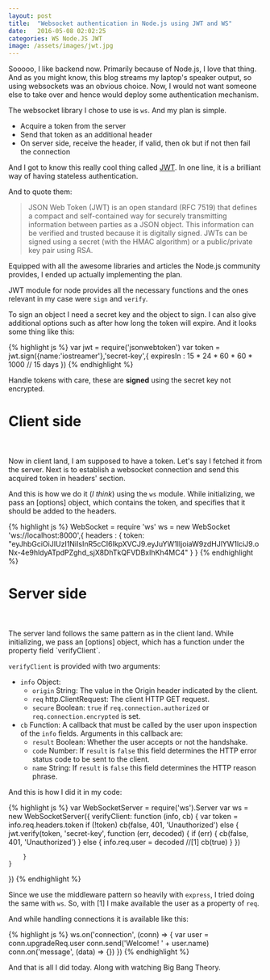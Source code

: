 ```yaml
---
layout: post
title:  "Websocket authentication in Node.js using JWT and WS"
date:   2016-05-08 02:02:25
categories: WS Node.JS JWT
image: /assets/images/jwt.jpg
---
```


Sooooo, I like backend now. Primarily because of Node.js, I love that thing.
And as you might know, this blog streams my laptop's speaker output, so using websockets was
an obvious choice. Now, I would not want someone else to take over and hence would deploy some
authentication mechanism.

The websocket library I chose to use is `ws`. And my plan is simple.

- Acquire a token from the server
- Send that token as an additional header
- On server side, receive the header, if valid, then ok but if not then fail the connection

And I got to know this really cool thing called [JWT]('https://jwt.io'). In one line, it is a
brilliant way of having stateless authentication.

And to quote them:

> JSON Web Token (JWT) is an open standard (RFC 7519) that defines a compact and self-contained way for securely transmitting information between parties as a JSON object. This information can be verified and trusted because it is digitally signed. JWTs can be signed using a secret (with the HMAC algorithm) or a public/private key pair using RSA.


Equipped with all the awesome libraries and articles the Node.js community provides, I ended up actually implementing
the plan.


JWT module for node provides all the necessary functions and the ones relevant in my case were `sign` and `verify`.

To sign an object I need a secret key and the object to sign. I can also give additional options such as after how long the token will expire. And it looks some thing like this:

{%  highlight js %}
var jwt = require('jsonwebtoken')
var token = jwt.sign({name:'iostreamer'},'secret-key',{
    expiresIn : 15 * 24 * 60 * 60 * 1000 // 15 days
})
{%  endhighlight %}

Handle tokens with care, these are **signed** using the secret key not encrypted.

Client side
===
<br/>
<br/>
Now in client land, I am supposed to have a token. Let's say I fetched it from the server. Next is to establish
a websocket connection and send this acquired token in headers' section.

And this is how we do it (*I think*) using the `ws` module. While initializing, we pass an [options] object, which
contains the token, and specifies that it should be added to the headers.

{%  highlight js %}
WebSocket = require 'ws'
ws = new WebSocket 'ws://localhost:8000',{
    headers : {
        token: "eyJhbGciOiJIUzI1NiIsInR5cCI6IkpXVCJ9.eyJuYW1lIjoiaW9zdHJlYW1lciJ9.oNx-4e9hldyATpdPZghd_sjX8DhTkQFVDBxIhKh4MC4"
    }
}
{%  endhighlight %}

Server side
===
<br/>
<br/>
The server land follows the same pattern as in the client land. While initializing, we pass an [options]
object, which has a function under the property field `verifyClient`.

`verifyClient` is provided with two arguments:

- `info` Object:
  - `origin` String: The value in the Origin header indicated by the client.
  - `req` http.ClientRequest: The client HTTP GET request.
  - `secure` Boolean: `true` if `req.connection.authorized` or `req.connection.encrypted` is set.
- `cb` Function: A callback that must be called by the user upon inspection of the `info` fields. Arguments in this callback are:
  - `result` Boolean: Whether the user accepts or not the handshake.
  - `code` Number: If `result` is `false` this field determines the HTTP error status code to be sent to the client.
  - `name` String: If `result` is `false` this field determines the HTTP reason phrase.


And this is how I did it in my code:

{%  highlight js %}
var WebSocketServer = require('ws').Server
var ws = new WebSocketServer({
    verifyClient: function (info, cb) {
        var token = info.req.headers.token
        if (!token)
            cb(false, 401, 'Unauthorized')
        else {
            jwt.verify(token, 'secret-key', function (err, decoded) {
                if (err) {
                    cb(false, 401, 'Unauthorized')
                } else {
                    info.req.user = decoded //[1]
                    cb(true)
                }
            })

        }
    }
})
{%  endhighlight %}

Since we use the middleware pattern so heavily with `express`, I tried doing the same with `ws`.
So, with [1] I make available the user as a property of `req`.

And while handling connections it is available like this:

{%  highlight js %}
ws.on('connection', (conn) => {
    var user = conn.upgradeReq.user
    conn.send('Welcome! ' + user.name)
    conn.on('message', (data) => {})
})
{%  endhighlight %}


And that is all I did today. Along with watching Big Bang Theory. 

